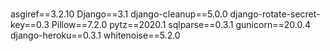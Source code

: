 # 




asgiref==3.2.10
Django==3.1
django-cleanup==5.0.0
django-rotate-secret-key==0.3
Pillow==7.2.0
pytz==2020.1
sqlparse==0.3.1
gunicorn==20.0.4
django-heroku==0.3.1
whitenoise==5.2.0
